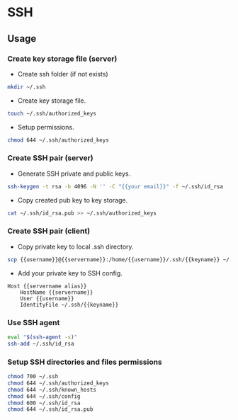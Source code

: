 # SSH

## Usage

### Create key storage file (server)

- Create ssh folder (if not exists)

```bash
mkdir ~/.ssh
```

- Create key storage file.

```bash
touch ~/.ssh/authorized_keys
```

- Setup permissions.

```bash
chmod 644 ~/.ssh/authorized_keys
```

### Create SSH pair (server)

- Generate SSH private and public keys.

```bash
ssh-keygen -t rsa -b 4096 -N '' -C "{{your email}}" -f ~/.ssh/id_rsa
```

- Copy created pub key to key storage.

```bash
cat ~/.ssh/id_rsa.pub >> ~/.ssh/authorized_keys
```

### Create SSH pair (client)

- Copy private key to local .ssh directory.

```bash
scp {{username}}@{{servername}}:/home/{{username}}/.ssh/{{keyname}} ~/.ssh/{{keyname}}
```

- Add your private key to SSH config.

```text
Host {{servername alias}}
    HostName {{servername}}
    User {{username}}
    IdentityFile ~/.ssh/{{keyname}}
```

### Use SSH agent

```bash
eval "$(ssh-agent -s)"
ssh-add ~/.ssh/id_rsa
```

### Setup SSH directories and files permissions

```bash
chmod 700 ~/.ssh
chmod 644 ~/.ssh/authorized_keys
chmod 644 ~/.ssh/known_hosts
chmod 644 ~/.ssh/config
chmod 600 ~/.ssh/id_rsa
chmod 644 ~/.ssh/id_rsa.pub
```
